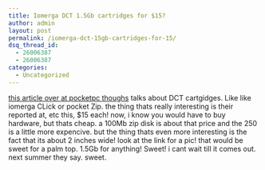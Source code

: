 ```yaml
---
title: Iomerga DCT 1.5Gb cartridges for $15?
author: admin
layout: post
permalink: /iomerga-dct-15gb-cartridges-for-15/
dsq_thread_id:
  - 26006387
  - 26006387
categories:
  - Uncategorized
---
```

[this article over at pocketpc thoughs][1] talks about DCT cartgidges. Like like iomerga CLick or pocket Zip. the thing thats really interesting is their reported at, etc this, $15 each! now, i know you would have to buy hardware, but thats cheap. a 100Mb zip disk is about that price and the 250 is a little more expencive. but the thing thats even more interesting is the fact that its about 2 inches wide! look at the link for a pic! that would be sweet for a palm top. 1.5Gb for anything! Sweet! i cant wait till it comes out. next summer they say. sweet.

 [1]: http://www.pocketpcthoughts.com/index.php?topic_id=18898